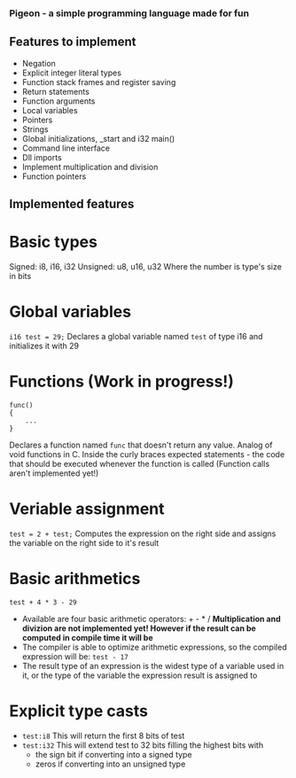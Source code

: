### Pigeon - a simple programming language made for fun
## Features to implement
- Negation
- Explicit integer literal types
- Function stack frames and register saving
- Return statements
- Function arguments
- Local variables
- Pointers
- Strings
- Global initializations, _start and i32 main()
- Command line interface
- Dll imports
- Implement multiplication and division
- Function pointers
## Implemented features
# Basic types
Signed: i8, i16, i32
Unsigned: u8, u16, u32
Where the number is type's size in bits
# Global variables
`i16 test = 29;`
Declares a global variable named `test` of type i16 and initializes it with 29
# Functions (Work in progress!)
```
func()
{
	...
}
```
Declares a function named `func` that doesn't return any value. Analog of void functions in C.
Inside the curly braces expected statements - the code that should be executed whenever the
function is called (Function calls aren't implemented yet!)
# Veriable assignment
`test = 2 + test;`
Computes the expression on the right side and assigns the variable on the right side
to it's result
# Basic arithmetics
`test + 4 * 3 - 29`
- Available are four basic arithmetic operators: + - * /
  **Multiplication and divizion are not implemented yet!
  However if the result can be computed in compile time it will be**
- The compiler is able to optimize arithmetic expressions, so the compiled expression will be:
  `test - 17`
- The result type of an expression is the widest type of a variable used in it, or
  the type of the variable the expression result is assigned to
# Explicit type casts
- `test:i8`
  This will return the first 8 bits of test
- `test:i32`
  This will extend test to 32 bits filling the highest bits with
  - the sign bit if converting into a signed type
  - zeros if converting into an unsigned type